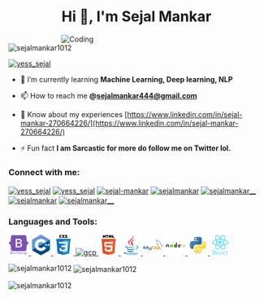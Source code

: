 <h1 align="center">Hi 👋, I'm Sejal Mankar</h1>


<img align="right" alt="Coding" width="400" src="https://cdn.dribbble.com/users/2646423/screenshots/5507196/computer.gif">
<p align="left"> <img src="https://komarev.com/ghpvc/?username=sejalmankar1012&label=Profile%20views&color=0e75b6&style=flat" alt="sejalmankar1012" /> </p>

<p align="left"> <a href="https://twitter.com/yess_sejal" target="blank"><img src="https://img.shields.io/twitter/follow/yess_sejal?logo=twitter&style=for-the-badge" alt="yess_sejal" /></a> </p>

- 🌱 I’m currently learning **Machine Learning, Deep learning, NLP**

- 📫 How to reach me **@sejalmankar444@gmail.com**

- 📄 Know about my experiences [https://www.linkedin.com/in/sejal-mankar-270664226/](https://www.linkedin.com/in/sejal-mankar-270664226/)

- ⚡ Fun fact **I am Sarcastic for more do follow me on Twitter lol.**

<h3 align="left">Connect with me:</h3>
<p align="left">
<a href="https://dev.to/yess_sejal" target="blank"><img align="center" src="https://raw.githubusercontent.com/rahuldkjain/github-profile-readme-generator/master/src/images/icons/Social/devto.svg" alt="yess_sejal" height="30" width="40" /></a>
<a href="https://twitter.com/yess_sejal" target="blank"><img align="center" src="https://raw.githubusercontent.com/rahuldkjain/github-profile-readme-generator/master/src/images/icons/Social/twitter.svg" alt="yess_sejal" height="30" width="40" /></a>
<a href="https://linkedin.com/in/sejal-mankar" target="blank"><img align="center" src="https://raw.githubusercontent.com/rahuldkjain/github-profile-readme-generator/master/src/images/icons/Social/linked-in-alt.svg" alt="sejal-mankar" height="30" width="40" /></a>
<a href="https://kaggle.com/sejalmankar" target="blank"><img align="center" src="https://raw.githubusercontent.com/rahuldkjain/github-profile-readme-generator/master/src/images/icons/Social/kaggle.svg" alt="sejalmankar" height="30" width="40" /></a>
<a href="https://instagram.com/sejalmankar__" target="blank"><img align="center" src="https://raw.githubusercontent.com/rahuldkjain/github-profile-readme-generator/master/src/images/icons/Social/instagram.svg" alt="sejalmankar__" height="30" width="40" /></a>
<a href="https://hashnode.com/sejalmankar" target="blank"><img align="center" src="https://raw.githubusercontent.com/rahuldkjain/github-profile-readme-generator/master/src/images/icons/Social/hashnode.svg" alt="sejalmankar" height="30" width="40" /></a>
<a href="https://www.leetcode.com/sejalmankar__" target="blank"><img align="center" src="https://raw.githubusercontent.com/rahuldkjain/github-profile-readme-generator/master/src/images/icons/Social/leet-code.svg" alt="sejalmankar__" height="30" width="40" /></a>
</p>

<h3 align="left">Languages and Tools:</h3>
<p align="left"> <a href="https://getbootstrap.com" target="_blank" rel="noreferrer"> <img src="https://raw.githubusercontent.com/devicons/devicon/master/icons/bootstrap/bootstrap-plain-wordmark.svg" alt="bootstrap" width="40" height="40"/> </a> <a href="https://www.w3schools.com/cpp/" target="_blank" rel="noreferrer"> <img src="https://raw.githubusercontent.com/devicons/devicon/master/icons/cplusplus/cplusplus-original.svg" alt="cplusplus" width="40" height="40"/> </a> <a href="https://www.w3schools.com/css/" target="_blank" rel="noreferrer"> <img src="https://raw.githubusercontent.com/devicons/devicon/master/icons/css3/css3-original-wordmark.svg" alt="css3" width="40" height="40"/> </a> <a href="https://cloud.google.com" target="_blank" rel="noreferrer"> <img src="https://www.vectorlogo.zone/logos/google_cloud/google_cloud-icon.svg" alt="gcp" width="40" height="40"/> </a> <a href="https://www.w3.org/html/" target="_blank" rel="noreferrer"> <img src="https://raw.githubusercontent.com/devicons/devicon/master/icons/html5/html5-original-wordmark.svg" alt="html5" width="40" height="40"/> </a> <a href="https://www.java.com" target="_blank" rel="noreferrer"> <img src="https://raw.githubusercontent.com/devicons/devicon/master/icons/java/java-original.svg" alt="java" width="40" height="40"/> </a> <a href="https://www.mysql.com/" target="_blank" rel="noreferrer"> <img src="https://raw.githubusercontent.com/devicons/devicon/master/icons/mysql/mysql-original-wordmark.svg" alt="mysql" width="40" height="40"/> </a> <a href="https://nodejs.org" target="_blank" rel="noreferrer"> <img src="https://raw.githubusercontent.com/devicons/devicon/master/icons/nodejs/nodejs-original-wordmark.svg" alt="nodejs" width="40" height="40"/> </a> <a href="https://www.python.org" target="_blank" rel="noreferrer"> <img src="https://raw.githubusercontent.com/devicons/devicon/master/icons/python/python-original.svg" alt="python" width="40" height="40"/> </a> <a href="https://reactjs.org/" target="_blank" rel="noreferrer"> <img src="https://raw.githubusercontent.com/devicons/devicon/master/icons/react/react-original-wordmark.svg" alt="react" width="40" height="40"/> </a> </p>

<p><img align="left" src="https://github-readme-stats.vercel.app/api/top-langs?username=sejalmankar1012&show_icons=true&locale=en&layout=compact" alt="sejalmankar1012" /></p>

<p>&nbsp;<img align="center" src="https://github-readme-stats.vercel.app/api?username=sejalmankar1012&show_icons=true&locale=en" alt="sejalmankar1012" /></p>

<p><img align="center" src="https://github-readme-streak-stats.herokuapp.com/?user=sejalmankar1012&" alt="sejalmankar1012" /></p>
